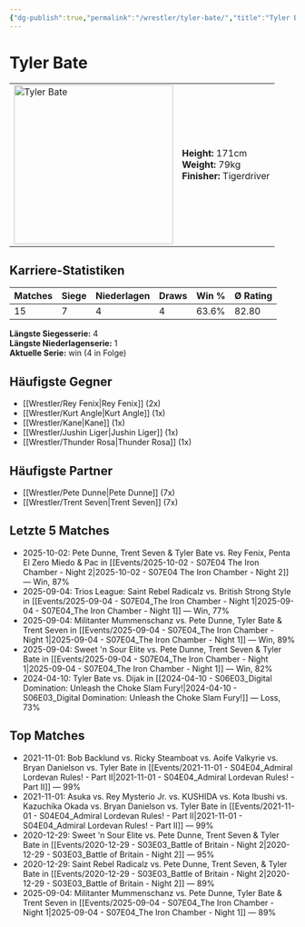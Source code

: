```yaml
---
{"dg-publish":true,"permalink":"/wrestler/tyler-bate/","title":"Tyler Bate","tags":["wrestler"],"noteIcon":""}
---
```



# Tyler Bate

<table>
        <tr>
        <td><img src="https://github.com/CptSpaulding1980/choke-slam-wrestling/releases/download/images/Tyler_Bate.png" width="280" alt="Tyler Bate"></td>
        <td>
        <b>Height:</b> 171cm<br>
        <b>Weight:</b> 79kg<br>
        <b>Finisher:</b> Tigerdriver<br>
        </td>
        </tr>
        </table>
        

## Karriere-Statistiken

| Matches | Siege | Niederlagen | Draws | Win % | Ø Rating |
|---------|-------|-------------|-------|-------|-----------|
| 15 | 7 | 4 | 4 | 63.6% | 82.80 |

**Längste Siegesserie:** 4<br>**Längste Niederlagenserie:** 1<br>**Aktuelle Serie:** win (4 in Folge)


## Häufigste Gegner
- [[Wrestler/Rey Fenix\|Rey Fenix]] (2x)
- [[Wrestler/Kurt Angle\|Kurt Angle]] (1x)
- [[Wrestler/Kane\|Kane]] (1x)
- [[Wrestler/Jushin Liger\|Jushin Liger]] (1x)
- [[Wrestler/Thunder Rosa\|Thunder Rosa]] (1x)

## Häufigste Partner
- [[Wrestler/Pete Dunne\|Pete Dunne]] (7x)
- [[Wrestler/Trent Seven\|Trent Seven]] (7x)

## Letzte 5 Matches
- 2025-10-02: Pete Dunne, Trent Seven & Tyler Bate vs. Rey Fenix, Penta El Zero Miedo & Pac in [[Events/2025-10-02 - S07E04 The Iron Chamber - Night 2\|2025-10-02 - S07E04 The Iron Chamber - Night 2]] — Win, 87%
- 2025-09-04: Trios League: Saint Rebel Radicalz vs. British Strong Style in [[Events/2025-09-04 - S07E04_The Iron Chamber - Night 1\|2025-09-04 - S07E04_The Iron Chamber - Night 1]] — Win, 77%
- 2025-09-04: Militanter Mummenschanz vs. Pete Dunne, Tyler Bate & Trent Seven in [[Events/2025-09-04 - S07E04_The Iron Chamber - Night 1\|2025-09-04 - S07E04_The Iron Chamber - Night 1]] — Win, 89%
- 2025-09-04: Sweet 'n Sour Elite vs. Pete Dunne, Trent Seven & Tyler Bate in [[Events/2025-09-04 - S07E04_The Iron Chamber - Night 1\|2025-09-04 - S07E04_The Iron Chamber - Night 1]] — Win, 82%
- 2024-04-10: Tyler Bate vs. Dijak in [[2024-04-10 - S06E03_Digital Domination: Unleash the Choke Slam Fury!\|2024-04-10 - S06E03_Digital Domination: Unleash the Choke Slam Fury!]] — Loss, 73%

## Top Matches
- 2021-11-01: Bob Backlund vs. Ricky Steamboat vs. Aoife Valkyrie vs. Bryan Danielson vs. Tyler Bate in [[Events/2021-11-01 - S04E04_Admiral Lordevan Rules! - Part II\|2021-11-01 - S04E04_Admiral Lordevan Rules! - Part II]] — 99%
- 2021-11-01: Asuka vs. Rey Mysterio Jr. vs. KUSHIDA  vs. Kota Ibushi vs. Kazuchika Okada vs. Bryan Danielson vs. Tyler Bate in [[Events/2021-11-01 - S04E04_Admiral Lordevan Rules! - Part II\|2021-11-01 - S04E04_Admiral Lordevan Rules! - Part II]] — 99%
- 2020-12-29: Sweet 'n Sour Elite vs. Pete Dunne, Trent Seven & Tyler Bate in [[Events/2020-12-29 - S03E03_Battle of Britain - Night 2\|2020-12-29 - S03E03_Battle of Britain - Night 2]] — 95%
- 2020-12-29: Saint Rebel Radicalz vs. Pete Dunne, Trent Seven, & Tyler Bate in [[Events/2020-12-29 - S03E03_Battle of Britain - Night 2\|2020-12-29 - S03E03_Battle of Britain - Night 2]] — 89%
- 2025-09-04: Militanter Mummenschanz vs. Pete Dunne, Tyler Bate & Trent Seven in [[Events/2025-09-04 - S07E04_The Iron Chamber - Night 1\|2025-09-04 - S07E04_The Iron Chamber - Night 1]] — 89%
